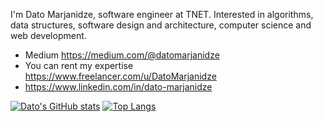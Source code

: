 I'm Dato Marjanidze, software engineer at TNET. Interested in algorithms, data structures, software design and architecture, computer science and web development.

- Medium https://medium.com/@datomarjanidze
- You can rent my expertise https://www.freelancer.com/u/DatoMarjanidze
- https://www.linkedin.com/in/dato-marjanidze

[![Dato's GitHub stats](https://github-readme-stats.vercel.app/api?username=datomarjanidze&show_icons=true&title_color=fff&icon_color=5be67af0&text_color=7f7f7f&bg_color=151414)](https://github.com/datomarjanidze/)
[![Top Langs](https://github-readme-stats.vercel.app/api/top-langs/?username=datomarjanidze&show_icons=true&title_color=fff&icon_color=5be67af0&text_color=7f7f7f&bg_color=151414)](https://github.com/anuraghazra/github-readme-stats)
